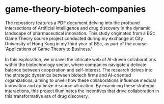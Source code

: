 # game-theory-biotech-companies

The repository features a PDF document delving into the profound intersections of Artificial Intelligence and drug discovery in the dynamic landscape of pharmaceutical innovation. This study originated from a BSc Game Theory course project conducted during my exchange at City University of Hong Kong in my third year of BSc, as part of the course 'Applications of Game Theory to Business.' \
\
In this exploration, we unravel the intricate web of AI-driven collaborations within the biotechnology sector, where companies navigate a delicate balance between cooperation and self-interest. The research delves into the strategic dynamics between biotech firms and AI-oriented organizations, aiming to unveil how these collaborations influence medical innovation and optimize resource allocation. By examining these strategic interactions, this project illuminates the incentives that drive collaboration in this transformative era of drug discovery.
